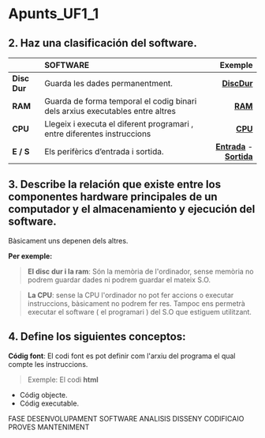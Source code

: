 # Apunts_UF1_1

## 2. Haz una clasificación del software.



|       | SOFTWARE | Exemple|
| :---        |    :----   |          ---: |
|  **Disc Dur**      | 	Guarda les dades permanentment.       |  [**DiscDur**](https://www.pccomponentes.com/seagate-barracuda-35-1tb-sata3)  |
| **RAM**            | 	Guarda de forma temporal el codig binari dels arxius executables entre altres        | [**RAM**](https://www.pccomponentes.com/memoria-ram-kingston-hyperx-impact-sodimm-ddr4-3200mhz-8gb-cl20)      |
|**CPU**             |Llegeix i executa el diferent programari , entre diferentes instruccions         |[**CPU**](https://www.pccomponentes.com/nox-hummer-h-212-cpu-cooler)            |
|**E / S**           |Els perifèrics d’entrada i sortida.       |[**Entrada**](https://www.pccomponentes.com/logitech-wireless-combo-mk270-teclado-inalambrico)    - [**Sortida**](https://www.pccomponentes.com/benq-gw2780e-27-led-ips-eye-care)      |

## 3. Describe la relación que existe entre los componentes hardware principales de un computador y el almacenamiento y ejecución del software.

Bàsicament uns depenen dels altres.

**Per exemple:**

>  **El disc dur i la ram**: Són la memòria de l'ordinador, sense memòria no podrem guardar dades ni  podrem guardar el mateix S.O.

> **La CPU**: sense la CPU l'ordinador no pot fer accions o executar instruccions, bàsicament no podrem fer res. Tampoc ens permetrà executar el software ( el programari ) del S.O que estiguem utilitzant.



## 4.  Define los siguientes conceptos:
  **Códig font**: El codi font es pot definir com l'arxiu del programa el qual compte les instruccions.
>Exemple:
El codi **html** 
-  Códig objecte.
-  Códig executable.

FASE DESENVOLUPAMENT SOFTWARE
ANALISIS 
DISSENY
CODIFICAIO
PROVES
MANTENIMENT
